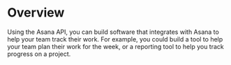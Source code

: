 # Overview

Using the Asana API, you can build software that integrates with Asana to help
your team track their work. For example, you could build a tool to help your
team plan their work for the week, or a reporting tool to help you track
progress on a project.
